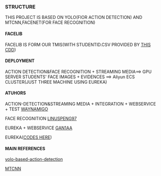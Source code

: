 ### STRUCTURE
THIS PROJECT IS BASED ON YOLO(FIOR ACTION DETECTION) AND MTCNN,FACENET(FOR FACE RECOGNITION)
#### FACELIB
FACELIB IS FORM OUR TMIS(WITH STUDENTID.CSV PROVIDED BY [THIS CDD](https://github.com/shixuan163556))
#### DEPLOYMENT
ACTION DETECTION&FACE RECOGNITION + STREAMING MEDIA==> GPU SERVER
STUDENTS' FACE IMAGES + EVIDENCES ==> Aliyun ECS CLUSTER(JUST THREE MACHINE USING EUREKA)
#### ATUHORS
ACTION-DETECTION&STREAMING MEDIA + INTEGRATION + WEBSERVICE + TEST [WAYNAMIGO](https://github.com/waynamigo)

FACE RECOGNITION [LINUSPENG97](https://github.com/LinusPeng97)

EUREKA + WEBSERVICE [GAN1AA](https://github.com/ab4152413)

EUREKA([CODES HERE](https://github.com/ab4152413/RPC))
#### MAIN REFERENCES
[yolo-based-action-detection](https://www.sciencedirect.com/science/article/pii/S1877050918310652)

[MTCNN](https://arxiv.org/pdf/1604.02878.pdf)

